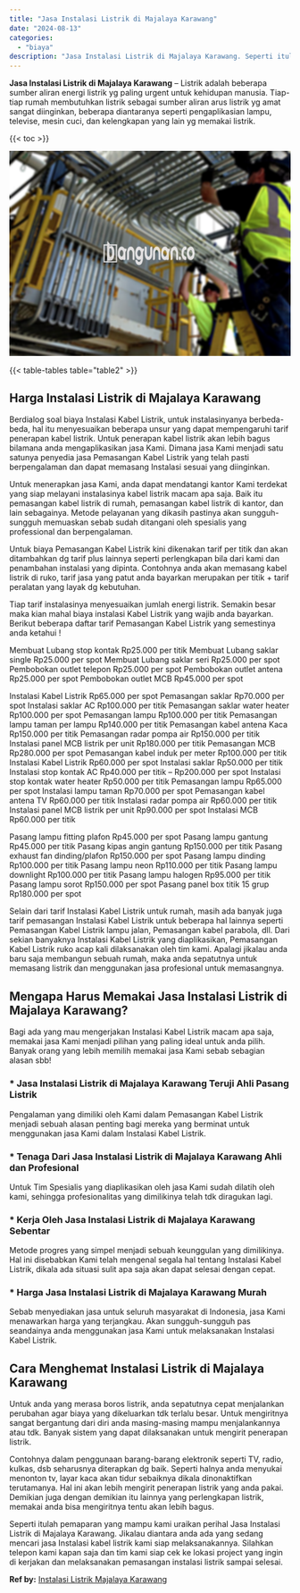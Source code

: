 ```yaml
---
title: "Jasa Instalasi Listrik di Majalaya Karawang"
date: "2024-08-13"
categories: 
  - "biaya"
description: "Jasa Instalasi Listrik di Majalaya Karawang. Seperti itulah pemaparan yang mampu kami uraikan perihal Jasa Instalasi Listrik di Majalaya Karawang. Jikalau di..."
---
```


**Jasa Instalasi Listrik di Majalaya Karawang** – Listrik adalah beberapa sumber aliran energi listrik yg paling urgent untuk kehidupan manusia. Tiap-tiap rumah membutuhkan listrik sebagai sumber aliran arus listrik yg amat sangat diinginkan, beberapa diantaranya seperti pengaplikasian lampu, televise, mesin cuci, dan kelengkapan yang lain yg memakai listrik.

{{< toc >}}

![Jasa Instalasi Listrik di Majalaya Karawang](/images/instalasi-listrik-murah11.png)

{{< table-tables table="table2" >}}

## Harga Instalasi Listrik di Majalaya Karawang

Berdialog soal biaya Instalasi Kabel Listrik, untuk instalasinyanya berbeda-beda, hal itu menyesuaikan beberapa unsur yang dapat mempengaruhi tarif penerapan kabel listrik. Untuk penerapan kabel listrik akan lebih bagus bilamana anda mengaplikasikan jasa Kami. Dimana jasa Kami menjadi satu satunya penyedia jasa Pemasangan Kabel Listrik yang telah pasti berpengalaman dan dapat memasang Instalasi sesuai yang diinginkan.

Untuk menerapkan jasa Kami, anda dapat mendatangi kantor Kami terdekat yang siap melayani instalasinya kabel listrik macam apa saja. Baik itu pemasangan kabel listrik di rumah, pemasangan kabel listrik di kantor, dan lain sebagainya. Metode pelayanan yang dikasih pastinya akan sungguh-sungguh memuaskan sebab sudah ditangani oleh spesialis yang professional dan berpengalaman.

Untuk biaya Pemasangan Kabel Listrik kini dikenakan tarif per titik dan akan ditambahkan dg tarif plus lainnya seperti perlengkapan bila dari kami dan penambahan instalasi yang dipinta. Contohnya anda akan memasang kabel listrik di ruko, tarif jasa yang patut anda bayarkan merupakan per titik + tarif peralatan yang layak dg kebutuhan.

Tiap tarif instalasinya menyesuaikan jumlah energi listrik. Semakin besar maka kian mahal biaya instalasi Kabel Listrik yang wajib anda bayarkan. Berikut beberapa daftar tarif Pemasangan Kabel Listrik yang semestinya anda ketahui !

Membuat Lubang stop kontak Rp25.000 per titik Membuat Lubang saklar single Rp25.000 per spot Membuat Lubang saklar seri Rp25.000 per spot Pembobokan outlet telepon Rp25.000 per spot Pembobokan outlet antena Rp25.000 per spot Pembobokan outlet MCB Rp45.000 per spot

Instalasi Kabel Listrik Rp65.000 per spot Pemasangan saklar Rp70.000 per spot Instalasi saklar AC Rp100.000 per titik Pemasangan saklar water heater Rp100.000 per spot Pemasangan lampu Rp100.000 per titik Pemasangan lampu taman per lampu Rp140.000 per titik Pemasangan kabel antena Kaca Rp150.000 per titik Pemasangan radar pompa air Rp150.000 per titik Instalasi panel MCB listrik per unit Rp180.000 per titik Pemasangan MCB Rp280.000 per spot Pemasangan kabel induk per meter Rp100.000 per titik Instalasi Kabel Listrik Rp60.000 per spot Instalasi saklar Rp50.000 per titik Instalasi stop kontak AC Rp40.000 per titik – Rp200.000 per spot Instalasi stop kontak water heater Rp50.000 per titik Pemasangan lampu Rp65.000 per spot Instalasi lampu taman Rp70.000 per spot Pemasangan kabel antena TV Rp60.000 per titik Instalasi radar pompa air Rp60.000 per titik Instalasi panel MCB listrik per unit Rp90.000 per spot Instalasi MCB Rp60.000 per titik

Pasang lampu fitting plafon Rp45.000 per spot Pasang lampu gantung Rp45.000 per titik Pasang kipas angin gantung Rp150.000 per titik Pasang exhaust fan dinding/plafon Rp150.000 per spot Pasang lampu dinding Rp100.000 per titik Pasang lampu neon Rp110.000 per titik Pasang lampu downlight Rp100.000 per titik Pasang lampu halogen Rp95.000 per titik Pasang lampu sorot Rp150.000 per spot Pasang panel box titik 15 grup Rp180.000 per spot

Selain dari tarif Instalasi Kabel Listrik untuk rumah, masih ada banyak juga tarif pemasangan Instalasi Kabel Listrik untuk beberapa hal lainnya seperti Pemasangan Kabel Listrik lampu jalan, Pemasangan kabel parabola, dll. Dari sekian banyaknya Instalasi Kabel Listrik yang diaplikasikan, Pemasangan Kabel Listrik ruko acap kali dilaksanakan oleh tim kami. Apalagi jikalau anda baru saja membangun sebuah rumah, maka anda sepatutnya untuk memasang listrik dan menggunakan jasa profesional untuk memasangnya.

## Mengapa Harus Memakai Jasa Instalasi Listrik di Majalaya Karawang?

Bagi ada yang mau mengerjakan Instalasi Kabel Listrik macam apa saja, memakai jasa Kami menjadi pilihan yang paling ideal untuk anda pilih. Banyak orang yang lebih memilih memakai jasa Kami sebab sebagian alasan sbb!

### \* Jasa Instalasi Listrik di Majalaya Karawang Teruji Ahli Pasang Listrik

Pengalaman yang dimiliki oleh Kami dalam Pemasangan Kabel Listrik menjadi sebuah alasan penting bagi mereka yang berminat untuk menggunakan jasa Kami dalam Instalasi Kabel Listrik.

### \* Tenaga Dari Jasa Instalasi Listrik di Majalaya Karawang Ahli dan Profesional

Untuk Tim Spesialis yang diaplikasikan oleh jasa Kami sudah dilatih oleh kami, sehingga profesionalitas yang dimilikinya telah tdk diragukan lagi.

### \* Kerja Oleh Jasa Instalasi Listrik di Majalaya Karawang Sebentar

Metode progres yang simpel menjadi sebuah keunggulan yang dimilikinya. Hal ini disebabkan Kami telah mengenal segala hal tentang Instalasi Kabel Listrik, dikala ada situasi sulit apa saja akan dapat selesai dengan cepat.

### \* Harga Jasa Instalasi Listrik di Majalaya Karawang Murah

Sebab menyediakan jasa untuk seluruh masyarakat di Indonesia, jasa Kami menawarkan harga yang terjangkau. Akan sungguh-sungguh pas seandainya anda menggunakan jasa Kami untuk melaksanakan Instalasi Kabel Listrik.

## Cara Menghemat Instalasi Listrik di Majalaya Karawang


Untuk anda yang merasa boros listrik, anda sepatutnya cepat menjalankan perubahan agar biaya yang dikeluarkan tdk terlalu besar. Untuk mengiritnya sangat bergantung dari diri anda masing-masing mampu menjalankannya atau tdk. Banyak sistem yang dapat dilaksanakan untuk mengirit penerapan listrik.

Contohnya dalam penggunaan barang-barang elektronik seperti TV, radio, kulkas, dsb seharusnya diterapkan dg baik. Seperti halnya anda menyukai menonton tv, layar kaca akan tidur sebaiknya dikala dinonaktifkan terutamanya. Hal ini akan lebih mengirit penerapan listrik yang anda pakai. Demikian juga dengan demikian itu lainnya yang perlengkapan listrik, memakai anda bisa mengiritnya tentu akan lebih bagus.

Seperti itulah pemaparan yang mampu kami uraikan perihal Jasa Instalasi Listrik di Majalaya Karawang. Jikalau diantara anda ada yang sedang mencari jasa Instalasi kabel listrik kami siap melaksanakannya. Silahkan telepon kami kapan saja dan tim kami siap cek ke lokasi project yang ingin di kerjakan dan melaksanakan pemasangan instalasi listrik sampai selesai.

**Ref by:** [Instalasi Listrik Majalaya Karawang](https://id.wikipedia.org/wiki/Instalasi)
